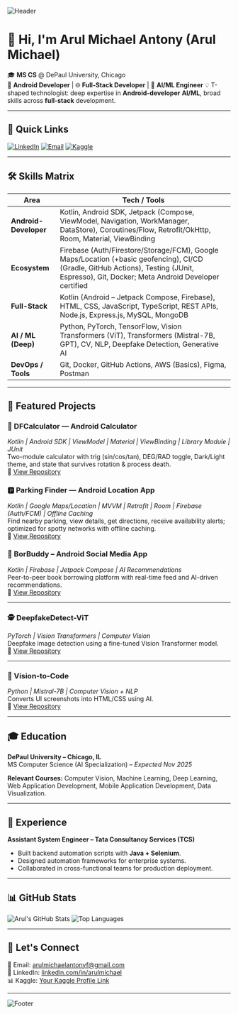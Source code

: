 <!-- Banner -->
![Header](https://capsule-render.vercel.app/api?type=waving&color=0:8e2de2,100:4a00e0&height=200&section=header&text=Arul%20Michael%20Antony&fontSize=40&fontColor=ffffff&animation=fadeIn)

# 👋 Hi, I'm Arul Michael Antony (Arul Michael)

🎓 **MS CS** @ DePaul University, Chicago  
📱 **Android Developer**  | 🌐 **Full-Stack Developer** |  🤖 **AI/ML Engineer** 
💡 T-shaped technologist: deep expertise in **Android-developer** **AI/ML**, broad skills across **full-stack** development.

---

## 🔗 Quick Links
[![LinkedIn](https://img.shields.io/badge/LinkedIn-Connect-blue?logo=linkedin)](https://www.linkedin.com/in/arul-michael-antony-f-661260187/)
[![Email](https://img.shields.io/badge/Email-Contact-red?logo=gmail)](mailto:arulmichaelantonyf@gmail.com)
[![Kaggle](https://img.shields.io/badge/Kaggle-Profile-blue?logo=kaggle)](https://www.kaggle.com/arulmichaelantony)

---

## 🛠 Skills Matrix

| **Area**          | **Tech / Tools** |
|-------------------|------------------|
| **Android-Developer** | Kotlin, Android SDK, Jetpack (Compose, ViewModel, Navigation, WorkManager, DataStore), Coroutines/Flow, Retrofit/OkHttp, Room, Material, ViewBinding |
| **Ecosystem**         | Firebase (Auth/Firestore/Storage/FCM), Google Maps/Location (+basic geofencing), CI/CD (Gradle, GitHub Actions), Testing (JUnit, Espresso), Git, Docker; Meta Android Developer certified |
| **Full-Stack**        | Kotlin (Android – Jetpack Compose, Firebase), HTML, CSS, JavaScript, TypeScript, REST APIs, Node.js, Express.js, MySQL, MongoDB |
| **AI / ML (Deep)**    | Python, PyTorch, TensorFlow, Vision Transformers (ViT), Transformers (Mistral-7B, GPT), CV, NLP, Deepfake Detection, Generative AI |
| **DevOps / Tools**    | Git, Docker, GitHub Actions, AWS (Basics), Figma, Postman |

---

## 🚀 Featured Projects

### 🧮 DFCalculator — Android Calculator  
*Kotlin | Android SDK | ViewModel | Material | ViewBinding | Library Module | JUnit*  
Two-module calculator with trig (sin/cos/tan), DEG/RAD toggle, Dark/Light theme, and state that survives rotation & process death.  
🔗 [View Repository](https://github.com/arulmickel/Calculator)

### 🅿️ Parking Finder — Android Location App  
*Kotlin | Google Maps/Location | MVVM | Retrofit | Room | Firebase (Auth/FCM) | Offline Caching*  
Find nearby parking, view details, get directions, receive availability alerts; optimized for spotty networks with offline caching.  
🔗 [View Repository](https://github.com/arulmickel/ParkingFinder)


### 📱 BorBuddy – Android Social Media App  
*Kotlin | Firebase | Jetpack Compose | AI Recommendations*  
Peer-to-peer book borrowing platform with real-time feed and AI-driven recommendations.  
🔗 [View Repository](https://github.com/arulmickel/BorBuddy-app)

---

### 🕵️ DeepfakeDetect-ViT  
*PyTorch | Vision Transformers | Computer Vision*  
Deepfake image detection using a fine-tuned Vision Transformer model.  
🔗 [View Repository](https://github.com/arulmickel/deepfakedetect-vit)

---

### 🎨 Vision-to-Code  
*Python | Mistral-7B | Computer Vision + NLP*  
Converts UI screenshots into HTML/CSS using AI.  
🔗 [View Repository](https://github.com/arulmickel/vision-to-code)

---

## 🎓 Education
**DePaul University – Chicago, IL**  
MS Computer Science (AI Specialization) – *Expected Nov 2025*  

**Relevant Courses:** Computer Vision, Machine Learning, Deep Learning, Web Application Development, Mobile Application Development, Data Visualization.

---

## 💼 Experience
**Assistant System Engineer – Tata Consultancy Services (TCS)**  
- Built backend automation scripts with **Java + Selenium**.  
- Designed automation frameworks for enterprise systems.  
- Collaborated in cross-functional teams for production deployment.

---

## 📊 GitHub Stats
![Arul's GitHub Stats](https://github-readme-stats.vercel.app/api?username=arulmickel&show_icons=true&theme=radical)
![Top Languages](https://github-readme-stats.vercel.app/api/top-langs/?username=arulmickel&layout=compact&theme=radical)

---

## 🤝 Let's Connect
📧 Email: [arulmichaelantonyf@gmail.com](mailto:arulmichaelantonyf@gmail.com)  
💼 LinkedIn: [linkedin.com/in/arulmichael](https://linkedin.com/in/arulmichael)  
📊 Kaggle: [Your Kaggle Profile Link](https://www.kaggle.com/arulmichaelantony)

---

![Footer](https://capsule-render.vercel.app/api?type=waving&color=0:4a00e0,100:8e2de2&height=150&section=footer)
